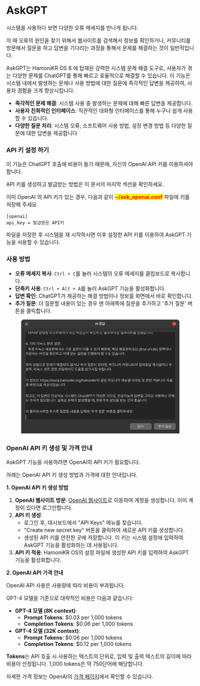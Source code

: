 # AskGPT

시스템을 사용하다 보면 다양한 오류 메세지를 만나게 됩니다.

이 때 오류의 원인을 찾기 위해서 웹사이트를 검색해서 정보를 확인하거나, 커뮤니티를 방문해서 질문을 하고 답변을 기다리는 과정을 통해서 문제를 해결하는 것이 일반적입니다.

AskGPT는 HamoniKR OS 8 에 탑재된 강력한 시스템 문제 해결 도구로, 사용자가 겪는 다양한 문제를 ChatGPT를 통해 빠르고 효율적으로 해결할 수 있습니다. 이 기능은 시스템 내에서 발생하는 문제나 사용 방법에 대한 질문에 즉각적인 답변을 제공하여, 사용자 경험을 크게 향상시킵니다.

* **즉각적인 문제 해결**: 시스템 사용 중 발생하는 문제에 대해 빠른 답변을 제공합니다.
* **사용자 친화적인 인터페이스**: 직관적인 대화형 인터페이스를 통해 누구나 쉽게 사용할 수 있습니다.
* **다양한 질문 처리**: 시스템 오류, 소프트웨어 사용 방법, 설정 변경 방법 등 다양한 질문에 대한 답변을 제공합니다

### API 키 설정 하기

이 기능은 ChatGPT 호출에 비용이 들기 때문에, 자신의 OpenAI API 키를 이용하셔야 합니다.&#x20;

API 키를 생성하고 발급받는 방법은 이 문서의 마지막 섹션을 확인하세요.

이미 OpenAI 의 API 키가 있는 경우, 다음과 같이 <mark style="color:red;">**\~/ask\_openai.conf**</mark>  파일에 키를 저장해 주세요.

```
[openai]
api_key = 발급받은 API키
```

파일을 저장한 후 시스템을 재 시작하시면 이후 설정한 API 키를 이용하여 AskGPT 기능을 사용할 수 있습니다.

### 사용 방법

* **오류 메세지 복사**: `Ctrl + C`를 눌러 시스템의 오류 메세지를 클립보드로 복사합니다.
* **단축키 사용**: `Ctrl + Alt + A`를 눌러 AskGPT 기능을 활성화합니다.
* **답변 확인**: ChatGPT가 제공하는 해결 방법이나 정보를 화면에서 바로 확인합니다.
* **추가 질문**: 더 질문할 내용이 있는 경우 맨 아래쪽에 질문을 추가하고 '추가 질문' 버튼을 클릭합니다.

<figure><img src="../.gitbook/assets/ask_gpt.png" alt=""><figcaption></figcaption></figure>

### OpenAI API 키 생성 및 가격 안내

AskGPT 기능을 사용하려면 OpenAI의 API 키가 필요합니다.&#x20;

아래는 OpenAI API 키 생성 방법과 가격에 대한 안내입니다.

**1. OpenAI API 키 생성 방법**

1. **OpenAI 웹사이트 방문**: [OpenAI 웹사이트](https://platform.openai.com/signup)로 이동하여 계정을 생성합니다. 이미 계정이 있다면 로그인합니다.
2. **API 키 생성**:
   * 로그인 후, 대시보드에서 "API Keys" 메뉴를 찾습니다.
   * "Create new secret key" 버튼을 클릭하여 새로운 API 키를 생성합니다.
   * 생성된 API 키를 안전한 곳에 저장합니다. 이 키는 시스템 설정에 입력하여 AskGPT 기능을 활성화하는 데 사용됩니다.
3. **API 키 적용**: HamoniKR OS의 설정 파일에 생성한 API 키를 입력하여 AskGPT 기능을 활성화합니다.

**2. OpenAI API 가격 안내**

OpenAI API 사용은 사용량에 따라 비용이 부과됩니다.&#x20;

GPT-4 모델을 기준으로 대략적인 비용은 다음과 같습니다:

* **GPT-4 모델 (8K context)**:
  * **Prompt Tokens**: $0.03 per 1,000 tokens
  * **Completion Tokens**: $0.06 per 1,000 tokens
* **GPT-4 모델 (32K context)**:
  * **Prompt Tokens**: $0.06 per 1,000 tokens
  * **Completion Tokens**: $0.12 per 1,000 tokens

**Tokens**는 API 호출 시 사용하는 텍스트의 단위로, 입력 및 출력 텍스트의 길이에 따라 비용이 산정됩니다. 1,000 tokens은 약 750단어에 해당합니다.

자세한 가격 정보는 OpenAI의 [가격 페이지](https://openai.com/pricing)에서 확인할 수 있습니다.



